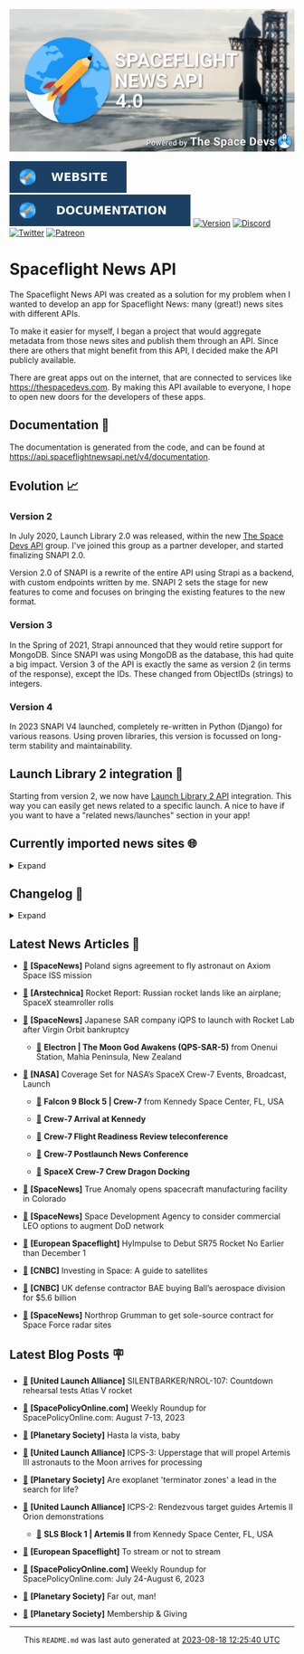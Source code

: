 ![Cover](https://raw.githubusercontent.com/TheSpaceDevs/spaceflightnewsapi/main/.github/profile/assets/snapi_poster.png)

[![Website](https://raw.githubusercontent.com/TheSpaceDevs/spaceflightnewsapi/main/.github/profile/assets/badge_snapi_website.svg)](https://spaceflightnewsapi.net/)
[![Documentation](https://raw.githubusercontent.com/TheSpaceDevs/spaceflightnewsapi/main/.github/profile/assets/badge_snapi_doc.svg)](https://api.spaceflightnewsapi.net/v4/docs)
[![Version](https://img.shields.io/github/v/release/TheSpaceDevs/spaceflightnewsapi?style=for-the-badge)](https://github.com/TheSpaceDevs/spaceflightnewsapi/releases/tag/v4.0.4)
[![Discord](https://img.shields.io/badge/Discord-%237289DA.svg?style=for-the-badge&logo=discord&logoColor=white)](https://discord.gg/p7ntkNA)
[![Twitter](https://img.shields.io/badge/Twitter-%231DA1F2.svg?style=for-the-badge&logo=Twitter&logoColor=white)](https://twitter.com/the_snapi)
[![Patreon](https://img.shields.io/badge/Patreon-F96854?style=for-the-badge&logo=patreon&logoColor=white)](https://www.patreon.com/TheSpaceDevs)

# Spaceflight News API

The Spaceflight News API was created as a solution for my problem when I wanted to develop an app for Spaceflight News: many (great!) news sites with different APIs.

To make it easier for myself, I began a project that would aggregate metadata from those news sites and publish them through an API. Since there are others that might benefit from this API, I decided make the API publicly available.

There are great apps out on the internet, that are connected to services like <https://thespacedevs.com>. By making this API available to everyone, I hope to open new doors for the developers of these apps.

## Documentation 📖

The documentation is generated from the code, and can be found at <https://api.spaceflightnewsapi.net/v4/documentation>.

## Evolution 📈

### Version 2

In July 2020, Launch Library 2.0 was released, within the new <a href="https://thespacedevs.com">The Space Devs API</a> group. I've joined this group as a partner developer, and started finalizing SNAPI 2.0.

Version 2.0 of SNAPI is a rewrite of the entire API using Strapi as a backend, with custom endpoints written by me.
SNAPI 2 sets the stage for new features to come and focuses on bringing the existing features to the new format.

### Version 3

In the Spring of 2021, Strapi announced that they would retire support for MongoDB. Since SNAPI was using MongoDB as the database, this had quite a big impact.
Version 3 of the API is exactly the same as version 2 (in terms of the response), except the IDs. These changed from ObjectIDs (strings) to integers.

### Version 4
In 2023 SNAPI V4 launched, completely re-written in Python (Django) for various reasons.
Using proven libraries, this version is focussed on long-term stability and maintainability.

## Launch Library 2 integration 🚀

Starting from version 2, we now have <a href="https://thespacedevs.com/llapi">Launch Library 2 API</a> integration. This way you can easily get news related to a specific launch.
A nice to have if you want to have a "related news/launches" section in your app!

## Currently imported news sites 🌐

<details>
<summary>Expand</summary>

- AmericaSpace
- Arstechnica
- Blue Origin
- CNBC
- ESA
- ElonX
- Euronews
- European Spaceflight
- Jet Propulsion Laboratory
- NASA
- NASASpaceflight
- National Geographic
- National Space Society
- Phys
- Planetary Society
- Reuters
- Space.com
- SpaceFlight Insider
- SpaceNews
- SpacePolicyOnline.com
- SpaceX
- Spaceflight Now
- SyFy
- TechCrunch
- Teslarati
- The Drive
- The Japan Times
- The Launch Pad
- The National
- The New York Times
- The Space Devs
- The Space Review
- The Verge
- The Wall Street Journal
- United Launch Alliance
- Virgin Galactic


</details>

## Changelog 📝
<details>
<summary>Expand</summary>

# V4.0.0

- Rewritten in Python and Django.

# V3.4.0

- Package updates
- Sentry fixes

# V3.0.0

- Package updates

### V3.2.0

- Various Sentry issues fixed

### V3.1.0

- Strapi updates
- Sentry updates
- Admin interface updates

### V3.0.0

- Switch to use Postgres as database

### V2.3.0

- The lost "article per (LL2) event" endpoint is back
- Changed the G4L logo on the site
- Added Sentry again, via the new Strapi plugin
- Changed from amqplib to amqp-connection-manager
- Updated to Strapi 3.5.3

### v2.2.0

- Dependency updates
- Code cleanup
- Admin side of things

### v2.1.0

- Backend changes on how new content is processed
- Package updates

### v2.0.0

- Complete rewrite of the app, focusing on existing features

</details>



## Latest News Articles 📰
- <a href="https://spacenews.com/poland-signs-agreement-to-fly-astronaut-on-axiom-space-iss-mission/" >🔗</a> **[SpaceNews]** Poland signs agreement to fly astronaut on Axiom Space ISS mission


- <a href="https://arstechnica.com/space/2023/08/rocket-report-europes-final-countdown-for-2023-sls-to-carry-more-cubesats/" >🔗</a> **[Arstechnica]** Rocket Report: Russian rocket lands like an airplane; SpaceX steamroller rolls


- <a href="https://spacenews.com/japanese-sar-company-iqps-to-launch-with-rocket-lab-after-virgin-orbit-bankruptcy/" >🔗</a> **[SpaceNews]** Japanese SAR company iQPS to launch with Rocket Lab after Virgin Orbit bankruptcy


  - <a href="https://go4liftoff.com/launch/id/2918b5f6-1340-4c73-bb75-4f9b5e16999f" >🚀</a> **Electron | The Moon God Awakens (QPS-SAR-5)** from Onenui Station, Mahia Peninsula, New Zealand



- <a href="http://www.nasa.gov/press-release/coverage-set-for-nasa-s-spacex-crew-7-events-broadcast-launch" >🔗</a> **[NASA]** Coverage Set for NASA’s SpaceX Crew-7 Events, Broadcast, Launch


  - <a href="https://go4liftoff.com/launch/id/1caacff9-837e-493b-afd4-4da54eeccdf2" >🚀</a> **Falcon 9 Block 5 | Crew-7** from Kennedy Space Center, FL, USA




  - <a href="https://go4liftoff.com/event/id/851" >📆</a> **Crew-7 Arrival at Kennedy**

  - <a href="https://go4liftoff.com/event/id/852" >📆</a> **Crew-7 Flight Readiness Review teleconference**

  - <a href="https://go4liftoff.com/event/id/853" >📆</a> **Crew-7 Postlaunch News Conference**

  - <a href="https://go4liftoff.com/event/id/768" >📆</a> **SpaceX Crew-7 Crew Dragon Docking**


- <a href="https://spacenews.com/true-anomaly-opens-spacecraft-manufacturing-facility-in-colorado/" >🔗</a> **[SpaceNews]** True Anomaly opens spacecraft manufacturing facility in Colorado


- <a href="https://spacenews.com/space-development-agency-to-consider-commercial-leo-options-to-augment-dod-network/" >🔗</a> **[SpaceNews]** Space Development Agency to consider commercial LEO options to augment DoD network


- <a href="https://europeanspaceflight.com/hyimpulse-to-debut-sr75-rocket-no-earlier-than-december-1/" >🔗</a> **[European Spaceflight]** HyImpulse to Debut SR75 Rocket No Earlier than December 1


- <a href="https://www.cnbc.com/2023/08/17/investing-in-space-a-guide-to-satellites.html" >🔗</a> **[CNBC]** Investing in Space: A guide to satellites


- <a href="https://www.cnbc.com/2023/08/17/bae-buys-ball-aerospace-for-5point6-billion.html" >🔗</a> **[CNBC]** UK defense contractor BAE buying Ball’s aerospace division for $5.6 billion


- <a href="https://spacenews.com/northrop-grumman-to-get-sole-source-contract-for-space-force-radar-sites/" >🔗</a> **[SpaceNews]** Northrop Grumman to get sole-source contract for Space Force radar sites




## Latest Blog Posts 🪧

- <a href="https://blog.ulalaunch.com/blog/silentbarker/nrol-107-countdown-rehearsal-tests-atlas-v" >🔗</a> **[United Launch Alliance]** SILENTBARKER/NROL-107: Countdown rehearsal tests Atlas V rocket


- <a href="https://spacepolicyonline.com/news/weekly-roundup-for-spacepolicyonline-com-august-7-13-2023/" >🔗</a> **[SpacePolicyOnline.com]** Weekly Roundup for SpacePolicyOnline.com: August 7-13, 2023


- <a href="https://www.planetary.org/the-downlink/hasta-la-vista-baby" >🔗</a> **[Planetary Society]** Hasta la vista, baby


- <a href="https://blog.ulalaunch.com/blog/icps-3-upperstage-that-will-propel-artemis-iii-astronauts-to-the-moon-arrives-for-processing" >🔗</a> **[United Launch Alliance]** ICPS-3: Upperstage that will propel Artemis III astronauts to the Moon arrives for processing


- <a href="https://www.planetary.org/articles/exoplanet-terminator-zones-search-for-life" >🔗</a> **[Planetary Society]** Are exoplanet 'terminator zones' a lead in the search for life?


- <a href="https://blog.ulalaunch.com/blog/icps-2-orion-will-observe-upper-stage-after-launch" >🔗</a> **[United Launch Alliance]** ICPS-2: Rendezvous target guides Artemis II Orion demonstrations


  - <a href="https://go4liftoff.com/launch/id/41699701-2ef4-4b0c-ac9d-6757820cde87" >🚀</a> **SLS Block 1 | Artemis II** from Kennedy Space Center, FL, USA



- <a href="https://europeanspaceflight.substack.com/p/to-stream-or-not-to-stream" >🔗</a> **[European Spaceflight]** To stream or not to stream


- <a href="https://spacepolicyonline.com/news/weekly-roundup-for-spacepolicyonline-com-july-24-august-6-2023/" >🔗</a> **[SpacePolicyOnline.com]** Weekly Roundup for SpacePolicyOnline.com: July 24-August 6, 2023


- <a href="https://www.planetary.org/the-downlink/far-out-man" >🔗</a> **[Planetary Society]** Far out, man!


- <a href="https://www.planetary.org/giving" >🔗</a> **[Planetary Society]** Membership & Giving




<hr>
  <div align="center">
  This <code>README.md</code> was last auto generated at <a href="https://www.timeanddate.com/worldclock/fixedtime.html?iso=20230818T122540">2023-08-18 12:25:40 UTC</a>
  <br>
</div>